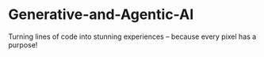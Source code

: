 # Generative-and-Agentic-AI
Turning lines of code into stunning experiences – because every pixel has a purpose!
